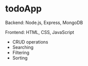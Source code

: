 # todoApp

Backend: Node.js, Express, MongoDB

Frontend: HTML, CSS, JavaScript

- CRUD operations
- Searching
- Filtering
- Sorting
